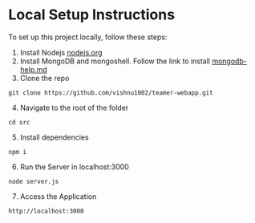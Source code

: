 # Local Setup Instructions

To set up this project locally, follow these steps:


1. Install Nodejs [nodejs.org](https://nodejs.org/)
2. Install MongoDB and mongoshell. Follow the link to install [mongodb-help.md](https://github.com/vishnu1002/cmd-help/blob/main/mongodb--help.md)
3. Clone the repo
```
git clone https://github.com/vishnu1002/teamer-webapp.git
```
4. Navigate to the root of the folder
```
cd src
```
5. Install dependencies
```
npm i
```
6. Run the Server in localhost:3000
```
node server.js
```
7. Access the Application
```
http://localhost:3000
```

